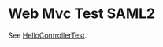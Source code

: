 # Web Mvc Test SAML2

See [HelloControllerTest](src/test/java/com/github/gbaso/webmvctestsaml2/HelloControllerTest.java).
